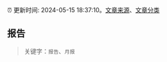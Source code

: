 :alarm_clock: 更新时间: 2024-05-15 18:37:10。[文章来源](/README.md)、[文章分类](/TAGS.md)

## 报告


> 关键字：`报告`、`月报`



